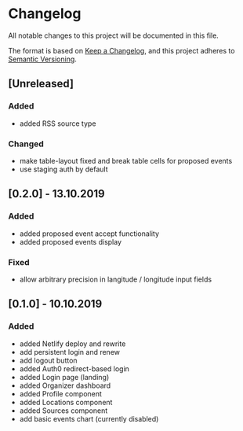 # Changelog
All notable changes to this project will be documented in this file.

The format is based on [Keep a Changelog](https://keepachangelog.com/en/1.0.0/),
and this project adheres to [Semantic Versioning](https://semver.org/spec/v2.0.0.html).

## [Unreleased]
### Added
- added RSS source type

### Changed
- make table-layout fixed and break table cells for proposed events
- use staging auth by default

## [0.2.0] - 13.10.2019
### Added
- added proposed event accept functionality
- added proposed events display

### Fixed
- allow arbitrary precision in langitude / longitude input fields

## [0.1.0] - 10.10.2019
### Added
- added Netlify deploy and rewrite
- add persistent login and renew
- add logout button
- added Auth0 redirect-based login
- added Login page (landing)
- added Organizer dashboard
- added Profile component
- added Locations component
- added Sources component
- add basic events chart (currently disabled)
